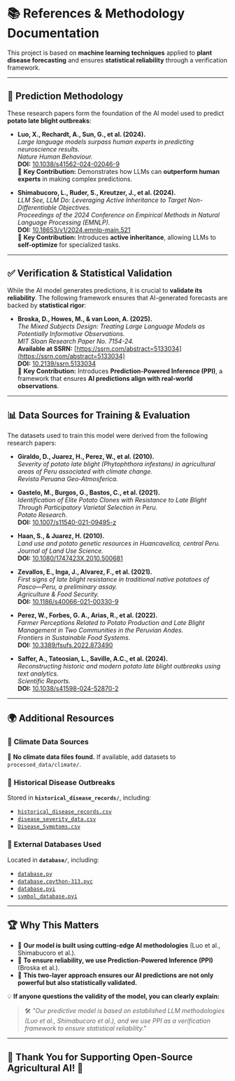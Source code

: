 # 📚 References & Methodology Documentation  

This project is based on **machine learning techniques** applied to **plant disease forecasting** and ensures **statistical reliability** through a verification framework.

---

## 🔬 Prediction Methodology  
These research papers form the foundation of the AI model used to predict **potato late blight outbreaks**:

- **Luo, X., Rechardt, A., Sun, G., et al. (2024).**  
  *Large language models surpass human experts in predicting neuroscience results.*  
  *Nature Human Behaviour.*  
  **DOI:** [10.1038/s41562-024-02046-9](https://doi.org/10.1038/s41562-024-02046-9)  
  📌 **Key Contribution:** Demonstrates how LLMs can **outperform human experts** in making complex predictions.

- **Shimabucoro, L., Ruder, S., Kreutzer, J., et al. (2024).**  
  *LLM See, LLM Do: Leveraging Active Inheritance to Target Non-Differentiable Objectives.*  
  *Proceedings of the 2024 Conference on Empirical Methods in Natural Language Processing (EMNLP).*  
  **DOI:** [10.18653/v1/2024.emnlp-main.521](https://doi.org/10.18653/v1/2024.emnlp-main.521)  
  📌 **Key Contribution:** Introduces **active inheritance**, allowing LLMs to **self-optimize** for specialized tasks.

---

## ✅ Verification & Statistical Validation  
While the AI model generates predictions, it is crucial to **validate its reliability**. The following framework ensures that AI-generated forecasts are backed by **statistical rigor**:

- **Broska, D., Howes, M., & van Loon, A. (2025).**  
  *The Mixed Subjects Design: Treating Large Language Models as Potentially Informative Observations.*  
  *MIT Sloan Research Paper No. 7154-24.*  
  **Available at SSRN:** [https://ssrn.com/abstract=5133034](https://ssrn.com/abstract=5133034)  
  **DOI:** [10.2139/ssrn.5133034](http://dx.doi.org/10.2139/ssrn.5133034)  
  📌 **Key Contribution:** Introduces **Prediction-Powered Inference (PPI)**, a framework that ensures **AI predictions align with real-world observations**.

---

## 📊 Data Sources for Training & Evaluation  
The datasets used to train this model were derived from the following research papers:

- **Giraldo, D., Juarez, H., Perez, W., et al. (2010).**  
  *Severity of potato late blight (Phytophthora infestans) in agricultural areas of Peru associated with climate change.*  
  *Revista Peruana Geo-Atmosferica.*  

- **Gastelo, M., Burgos, G., Bastos, C., et al. (2021).**  
  *Identification of Elite Potato Clones with Resistance to Late Blight Through Participatory Varietal Selection in Peru.*  
  *Potato Research.*  
  **DOI:** [10.1007/s11540-021-09495-z](https://doi.org/10.1007/s11540-021-09495-z)

- **Haan, S., & Juarez, H. (2010).**  
  *Land use and potato genetic resources in Huancavelica, central Peru.*  
  *Journal of Land Use Science.*  
  **DOI:** [10.1080/1747423X.2010.500681](https://doi.org/10.1080/1747423X.2010.500681)

- **Zevallos, E., Inga, J., Alvarez, F., et al. (2021).**  
  *First signs of late blight resistance in traditional native potatoes of Pasco—Peru, a preliminary assay.*  
  *Agriculture & Food Security.*  
  **DOI:** [10.1186/s40066-021-00330-9](https://doi.org/10.1186/s40066-021-00330-9)

- **Perez, W., Forbes, G. A., Arias, R., et al. (2022).**  
  *Farmer Perceptions Related to Potato Production and Late Blight Management in Two Communities in the Peruvian Andes.*  
  *Frontiers in Sustainable Food Systems.*  
  **DOI:** [10.3389/fsufs.2022.873490](https://doi.org/10.3389/fsufs.2022.873490)

- **Saffer, A., Tateosian, L., Saville, A.C., et al. (2024).**  
  *Reconstructing historic and modern potato late blight outbreaks using text analytics.*  
  *Scientific Reports.*  
  **DOI:** [10.1038/s41598-024-52870-2](https://doi.org/10.1038/s41598-024-52870-2)

---

## 🌍 Additional Resources  
### 📌 **Climate Data Sources**
🚨 **No climate data files found.** If available, add datasets to `processed_data/climate/`.

### 📌 **Historical Disease Outbreaks**
Stored in **`historical_disease_records/`**, including:
- [`historical_disease_records.csv`](historical_disease_records/historical_disease_records.csv)
- [`disease_severity_data.csv`](historical_disease_records/disease_severity_data.csv)
- [`Disease_Symptoms.csv`](historical_disease_records/Disease_Symptoms.csv)

### 📌 **External Databases Used**
Located in **`database/`**, including:
- [`database.py`](database/database.py)
- [`database.cpython-313.pyc`](database/database.cpython-313.pyc)
- [`database.pyi`](database/database.pyi)
- [`symbol_database.pyi`](database/symbol_database.pyi)

---

## 🏆 Why This Matters  
- 🔹 **Our model is built using cutting-edge AI methodologies** (Luo et al., Shimabucoro et al.).
- 🔹 **To ensure reliability, we use Prediction-Powered Inference (PPI)** (Broska et al.).
- 🔹 **This two-layer approach ensures our AI predictions are not only powerful but also statistically validated.**  

💡 **If anyone questions the validity of the model, you can clearly explain:**  
> 🛠 *"Our predictive model is based on established LLM methodologies (Luo et al., Shimabucoro et al.), and we use PPI as a verification framework to ensure statistical reliability."*

---

## 🚀 **Thank You for Supporting Open-Source Agricultural AI!** 🌱

